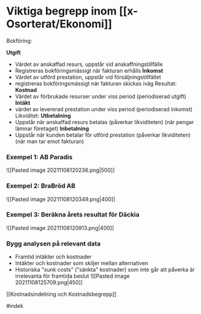 # Viktiga begrepp inom [[x-Osorterat/Ekonomi]]
Bokföring:

**Utgift**
- Värdet av anskaffad resurs, uppstår vid anskaffningstillfälle
- Registreras bokföringsmässigt när fakturan erhålls
**Inkomst**
- Värdet av utförd prestation, uppstår vid försäljningstillfället
- registreras bokföringsmässigt när fakturan skickas iväg 
Resultat:
**Kostnad**
- Värdet av förbrukade resurser under viss period (periodiserad utgift)
**Intäkt**
- värdet av levererad prestation under viss period (periodiserad inkomst)
Likviditet:
**Utbetalning**
- Uppstår när anskaffad resurs betalas (påverkar likviditeten) (när pengar lämnar företaget)
**Inbetalning**
- Uppstår när kunden betalar för utförd prestation (påverkar likviditeten) (när man tar emot fakturan)

### Exempel 1: AB Paradis
![[Pasted image 20211108120236.png|500]]

### Exempel 2: BraBröd AB
![[Pasted image 20211108120349.png|400]]

### Exempel 3: Beräkna årets resultat för Däckia
![[Pasted image 20211108120913.png|400]]

### Bygg analysen på relevant data
- Framtid intäkter och kostnader
- Intäkter och kostnader som skiljer mellan alternativen
- Historiska "sunk costs" ("sänkta" kostnader) som inte går att påverka är irrelevanta för framtida beslut
![[Pasted image 20211108125709.png|450]]

[[Kostnadsindelning och Kostnadsbegrepp]]

#indek 